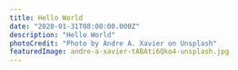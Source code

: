 ```yaml
---
title: Hello World
date: "2020-01-31T08:00:00.000Z"
description: "Hello World"
photoCredit: "Photo by Andre A. Xavier on Unsplash"
featuredImage: andre-a-xavier-tABAti6Qko4-unsplash.jpg
---
```




